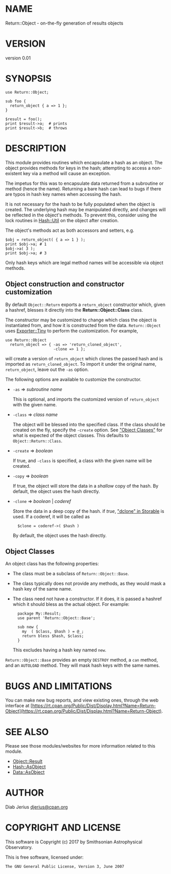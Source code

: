 # NAME

Return::Object - on-the-fly generation of results objects

# VERSION

version 0.01

# SYNOPSIS

    use Return::Object;

    sub foo {
      return_object { a => 1 };
    }

    $result = foo();
    print $result->a;  # prints
    print $result->b;  # throws

# DESCRIPTION

This module provides routines which encapsulate a hash as an object.
The object provides methods for keys in the hash; attempting to access
a non-existent key via a method will cause an exception.

The impetus for this was to encapsulate data returned from a
subroutine or method (hence the name).  Returning a bare hash can lead
to bugs if there are typos in hash key names when accessing the hash.

It is not necessary for the hash to be fully populated when the object
is created.  The underlying hash may be manipulated directly, and
changes will be reflected in the object's methods.  To prevent this,
consider using the lock routines in [Hash::Util](https://metacpan.org/pod/Hash::Util) on the object after
creation.

The object's methods act as both accessors and setters, e.g.

    $obj = return_object( { a => 1 } );
    print $obj->a; # 1
    $obj->a( 3 );
    print $obj->a; # 3

Only hash keys which are legal method names will be accessible via
object methods.

## Object construction and constructor customization

By default `Object::Return` exports a `return_object` constructor
which, given a hashref, blesses it directly into the
**Return::Object::Class** class.

The constructor may be customized to change which class the object is
instantiated from, and how it is constructed from the data.
`Return::Object` uses [Exporter::Tiny](https://metacpan.org/pod/Exporter::Tiny) to perform the customization.
For example,

    use Return::Object
      return_object => { -as => 'return_cloned_object',
                         -clone => 1 };

will create a version of `return_object` which clones the passed hash
and is imported as `return_cloned_object`.  To import it under
the original name, `return_object`, leave out the `-as` option.

The following options are available to customize the constructor.

- `-as` => _subroutine name_

    This is optional, and imports the customized version of
    `return_object` with the given name.

- `-class` => _class name_

    The object will be blessed into the specified class.  If the class
    should be created on the fly, specify the `-create` option.
    See ["Object Classes"](#object-classes) for what is expected of the object classes.
    This defaults to `Object::Return::Class`.

- `-create` => _boolean_

    If true, and `-class` is specified, a class with the given name
    will be created.

- `-copy` => _boolean_

    If true, the object will store the data in a _shallow_ copy of the
    hash. By default, the object uses the hash directly.

- `-clone` => _boolean_ | _coderef_

    Store the data in a deep copy of the hash. if _true_, ["dclone" in Storable](https://metacpan.org/pod/Storable#dclone)
    is used. If a coderef, it will be called as

        $clone = coderef->( $hash )

    By default, the object uses the hash directly.

## Object Classes

An object class has the following properties:

- The class must be a subclass of `Return::Object::Base`.
- The class typically does not provide any methods, as they would mask
a hash key of the same name.
- The class need not have a constructor.  If it does, it is passed a
hashref which it should bless as the actual object.  For example:

        package My::Result;
        use parent 'Return::Object::Base';

        sub new {
          my  ( $class, $hash ) = @_;
          return bless $hash, $class;
        }

    This excludes having a hash key named `new`.

`Return::Object::Base` provides an empty `DESTROY` method, a
`can` method, and an `AUTOLOAD` method.  They will mask hash
keys with the same names.

# BUGS AND LIMITATIONS

You can make new bug reports, and view existing ones, through the
web interface at [https://rt.cpan.org/Public/Dist/Display.html?Name=Return-Object](https://rt.cpan.org/Public/Dist/Display.html?Name=Return-Object).

# SEE ALSO

Please see those modules/websites for more information related to this module.

- [Object::Result](https://metacpan.org/pod/Object::Result)
- [Hash::AsObject](https://metacpan.org/pod/Hash::AsObject)
- [Data::AsObject](https://metacpan.org/pod/Data::AsObject)

# AUTHOR

Diab Jerius <djerius@cpan.org>

# COPYRIGHT AND LICENSE

This software is Copyright (c) 2017 by Smithsonian Astrophysical Observatory.

This is free software, licensed under:

    The GNU General Public License, Version 3, June 2007
